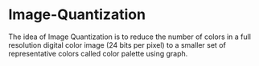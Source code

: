 # Image-Quantization
The idea of Image Quantization is to reduce the number of colors in a full resolution digital color image (24 bits per pixel) to a smaller set of representative colors called color palette using graph. 
